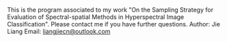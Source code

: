 This is the program associated to my work "On the Sampling Strategy for Evaluation of Spectral-spatial Methods in Hyperspectral Image Classification".
Please contact me if you have further questions. 
Author: Jie Liang 
Email: liangjiecn@outlook.com
